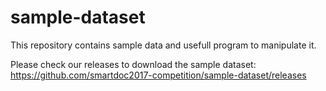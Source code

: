 # sample-dataset
This repository contains sample data and usefull program to manipulate it.

Please check our releases to download the sample dataset:
  https://github.com/smartdoc2017-competition/sample-dataset/releases
